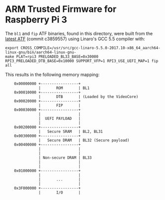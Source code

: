ARM Trusted Firmware for Raspberry Pi 3
=======================================

The `bl1` and `fip` ATF binaries, found in this directory, were built from
the [latest ATF](https://github.com/ARM-software/arm-trusted-firmware)
(commit c3859557) using Linaro's GCC 5.5 compiler with:

```
export CROSS_COMPILE=/usr/src/gcc-linaro-5.5.0-2017.10-x86_64_aarch64-linux-gnu/bin/aarch64-linux-gnu-
make PLAT=rpi3 PRELOADED_BL33_BASE=0x30000 RPI3_PRELOADED_DTB_BASE=0x10000 SUPPORT_VFP=1 RPI3_USE_UEFI_MAP=1 fip all
```

This results in the following memory mapping:

```
    0x00000000 +-----------------+
               |       ROM       | BL1
    0x00010000 +-----------------+
               |       DTB       | (Loaded by the VideoCore)
    0x00020000 +-----------------+
               |       FIP       |
    0x00030000 +-----------------+
               |                 |
               |  UEFI PAYLOAD   |
               |                 |
    0x00200000 +-----------------+
               |   Secure SRAM   | BL2, BL31
    0x00300000 +-----------------+
               |   Secure DRAM   | BL32 (Secure payload)
    0x00400000 +-----------------+
               |                 |
               |                 |
               | Non-secure DRAM | BL33
               |                 |
               |                 |
    0x01000000 +-----------------+
               |                 |
               |       ...       |
               |                 |
    0x3F000000 +-----------------+
               |       I/O       |
```
